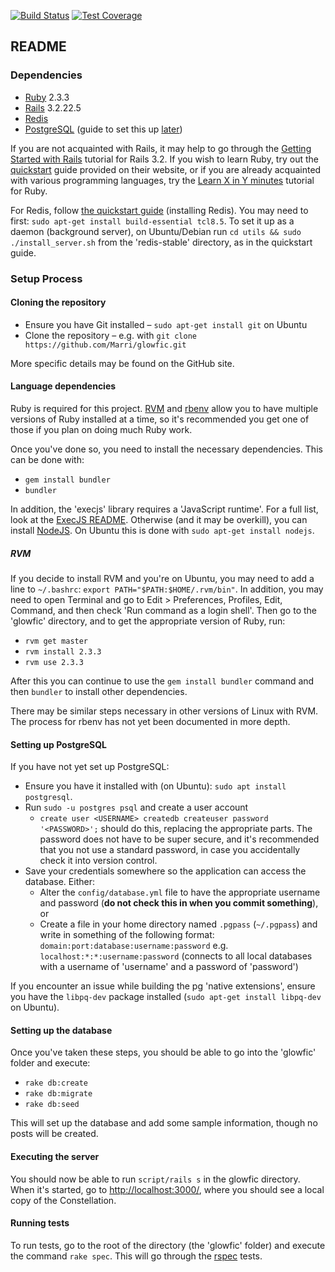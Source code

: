 [![Build Status](https://travis-ci.org/Marri/glowfic.svg?branch=master)](https://travis-ci.org/Marri/glowfic) [![Test Coverage](https://codeclimate.com/github/Marri/glowfic/badges/coverage.svg)](https://codeclimate.com/github/Marri/glowfic/coverage)

## README

### Dependencies

*   [Ruby](https://www.ruby-lang.org/en/) 2.3.3
*   [Rails](http://rubyonrails.org/) 3.2.22.5
*   [Redis](https://redis.io/topics/quickstart)
*   [PostgreSQL](https://www.postgresql.org/) (guide to set this up [later](#setting-up-postgresql))

If you are not acquainted with Rails, it may help to go through the [Getting Started with Rails](http://guides.rubyonrails.org/v3.2/getting_started.html) tutorial for Rails 3.2.
If you wish to learn Ruby, try out the [quickstart](https://www.ruby-lang.org/en/documentation/quickstart/) guide provided on their website, or if you are already acquainted with various programming languages, try the [Learn X in Y minutes](https://learnxinyminutes.com/docs/ruby/) tutorial for Ruby.

For Redis, follow [the quickstart guide](https://redis.io/topics/quickstart) (installing Redis).
You may need to first: `sudo apt-get install build-essential tcl8.5`.
To set it up as a daemon (background server), on Ubuntu/Debian run `cd utils && sudo ./install_server.sh` from the 'redis-stable' directory, as in the quickstart guide.

### Setup Process

#### Cloning the repository

*   Ensure you have Git installed – `sudo apt-get install git` on Ubuntu
*   Clone the repository – e.g. with `git clone https://github.com/Marri/glowfic.git`

More specific details may be found on the GitHub site.

#### Language dependencies

Ruby is required for this project. [RVM](https://rvm.io/rvm/install) and [rbenv](https://github.com/rbenv/rbenv) allow you to have multiple versions of Ruby installed at a time, so it's recommended you get one of those if you plan on doing much Ruby work.

Once you've done so, you need to install the necessary dependencies.
This can be done with:

*   `gem install bundler`
*   `bundler`

In addition, the 'execjs' library requires a 'JavaScript runtime'.
For a full list, look at the [ExecJS README](https://github.com/rails/execjs).
Otherwise (and it may be overkill), you can install [NodeJS](https://nodejs.org/en/download/package-manager/).
On Ubuntu this is done with `sudo apt-get install nodejs`.

##### RVM

If you decide to install RVM and you're on Ubuntu, you may need to add a line to `~/.bashrc`:
`export PATH="$PATH:$HOME/.rvm/bin"`.
In addition, you may need to open Terminal and go to Edit > Preferences, Profiles, Edit, Command, and then check 'Run command as a login shell'.
Then go to the 'glowfic' directory, and to get the appropriate version of Ruby, run:

*   `rvm get master`
*   `rvm install 2.3.3`
*   `rvm use 2.3.3`

After this you can continue to use the `gem install bundler` command and then `bundler` to install other dependencies.

There may be similar steps necessary in other versions of Linux with RVM.
The process for rbenv has not yet been documented in more depth.

#### Setting up PostgreSQL

If you have not yet set up PostgreSQL:

*   Ensure you have it installed with (on Ubuntu): `sudo apt install postgresql`.
*   Run `sudo -u postgres psql` and create a user account
    -   `create user <USERNAME> createdb createuser password '<PASSWORD>';` should do this, replacing the appropriate parts. The password does not have to be super secure, and it's recommended that you not use a standard password, in case you accidentally check it into version control.
*   Save your credentials somewhere so the application can access the database. Either:
    -   Alter the `config/database.yml` file to have the appropriate username and password (**do not check this in when you commit something**), or
    -   Create a file in your home directory named `.pgpass` (`~/.pgpass`) and write in something of the following format:
        `domain:port:database:username:password`
        e.g. `localhost:*:*:username:password` (connects to all local databases with a username of 'username' and a password of 'password')

If you encounter an issue while building the pg 'native extensions', ensure you have the `libpq-dev` package installed (`sudo apt-get install libpq-dev` on Ubuntu).

#### Setting up the database

Once you've taken these steps, you should be able to go into the 'glowfic' folder and execute:

*   `rake db:create`
*   `rake db:migrate`
*   `rake db:seed`

This will set up the database and add some sample information, though no posts will be created.

#### Executing the server

You should now be able to run `script/rails s` in the glowfic directory. When it's started, go to [http://localhost:3000/](http://localhost:3000/), where you should see a local copy of the Constellation.

#### Running tests

To run tests, go to the root of the directory (the 'glowfic' folder) and execute the command `rake spec`. This will go through the [rspec](http://rspec.info/) tests.
